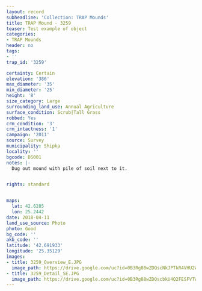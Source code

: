 ```yaml
---
layout: record
subheadline: 'Collection: TRAP Mounds'
title: TRAP Mound - 3259
teaser: Test example of object
categories:
- TRAP Mounds
header: no
tags:
- ''
trap_id: '3259'

certainty: Certain
elevation: '386'
max_diameter: '35'
min_diameter: '25'
height: '8'
size_category: Large
surrounding_land_use: Annual Agriculture
surface_condition: Scrub|Tall Grass
robbed: Yes
crm_condition: '3'
crm_intactness: '1'
campaign: '2011'
source: Survey
municipality: Shipka
locality: ''
bgcode: DS001
notes: |-
  Dug out mound with pile of soil next to it.


rights: standard


maps:
  lat: 42.6285
  lon: 25.2442
date: 2018-04-11
land_use_source: Photo
photo: Good
bg_code: ''
akb_code: ''
latitude: '42.691933'
longitude: '25.35129'
images:
- title: 3259_Overview_E.JPG
  image_path: https://drive.google.com/uc?id=0B3Rg88wZDQscNkJPTkR4VHU2WEE
- title: 3259_Detail_SE.JPG
  image_path: https://drive.google.com/uc?id=0B3Rg88wZDQscbkU4Q2FESFVTWm8
---
```


